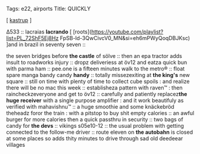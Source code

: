 Tags: e22, airports 
Title: QUICKLY
  
[ [kastrup](https://maps.app.goo.gl/5AwyNDKBXbLygciJ9) ]

Δ533 ::
lacraias **lacrando** [ [roots](https://youtube.com/playlist?list=PL_72ShF5Ej8Hz FpSB-ld-3QwCivcV0_MN&si=eh6mPWyQoqDBJKsc) ]and in brazil in seventy seven :: 

the seven bridges before **the castle** of sölve :: 
then an epa tractor adds insult to roadworks injury :: dropz deliveriess at öv12 and eatza quick bun with parma ham :: 
pee.one is a fifteen minutes walk to the metro® :: 
float spare manga bandy candy **handy** :: 
totally missezexiting at **the king's** new square :: 
still on time with plenty of time to collect cube spoils : and realize there will be no mac this week :: 
establisheza pattern with raven™ : then raincheckzeveryone and get to öv12 :: 
carefully and patiently replacez**the huge receiver** with a single purpose amplifier : and it work beautifuly as verified with mahavishnu™ :: 
a huge smoothie and some knäckebröd theheadz foror the train : with a pitstop to buy shit empty calories :: 
an awful burger for more calories then a quick passthru in security :: 
two bags of candy for **the devs** :: 
vikings s05e10-12 :: 
the usual problem with getting connected to the follow-me driver :: 
route eleven on **the autobahn** is closed at some places so adds thity minutes to drive through sad old deedeear villages  

